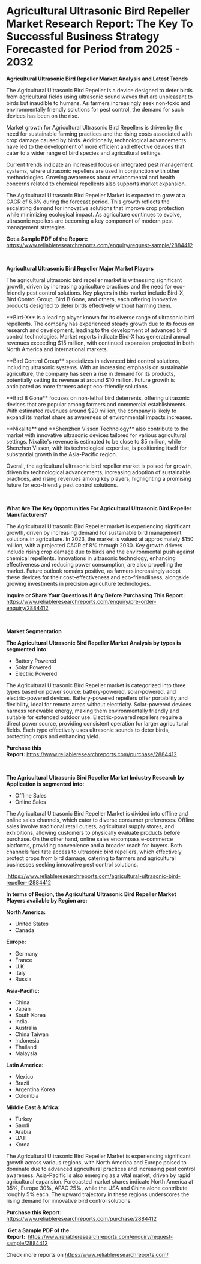 <p><h1>Agricultural Ultrasonic Bird Repeller Market Research Report: The Key To Successful Business Strategy Forecasted for Period from 2025 - 2032</h1></p><p><strong>Agricultural Ultrasonic Bird Repeller Market Analysis and Latest Trends</strong></p>
<p><p>The Agricultural Ultrasonic Bird Repeller is a device designed to deter birds from agricultural fields using ultrasonic sound waves that are unpleasant to birds but inaudible to humans. As farmers increasingly seek non-toxic and environmentally friendly solutions for pest control, the demand for such devices has been on the rise. </p><p>Market growth for Agricultural Ultrasonic Bird Repellers is driven by the need for sustainable farming practices and the rising costs associated with crop damage caused by birds. Additionally, technological advancements have led to the development of more efficient and effective devices that cater to a wider range of bird species and agricultural settings.</p><p>Current trends indicate an increased focus on integrated pest management systems, where ultrasonic repellers are used in conjunction with other methodologies. Growing awareness about environmental and health concerns related to chemical repellents also supports market expansion. </p><p>The Agricultural Ultrasonic Bird Repeller Market is expected to grow at a CAGR of 6.6% during the forecast period. This growth reflects the escalating demand for innovative solutions that improve crop protection while minimizing ecological impact. As agriculture continues to evolve, ultrasonic repellers are becoming a key component of modern pest management strategies.</p></p>
<p><strong>Get a Sample PDF of the Report:&nbsp;</strong> <a href="https://www.reliableresearchreports.com/enquiry/request-sample/2884412?utm_campaign=2216&utm_medium=2&utm_source=Github&utm_content=ia&utm_term=13032025&utm_id=agricultural-ultrasonic-bird-repeller">https://www.reliableresearchreports.com/enquiry/request-sample/2884412</a></p>
<p>&nbsp;</p>
<p><strong>Agricultural Ultrasonic Bird Repeller Major Market Players</strong></p>
<p><p>The agricultural ultrasonic bird repeller market is witnessing significant growth, driven by increasing agriculture practices and the need for eco-friendly pest control solutions. Key players in this market include Bird-X, Bird Control Group, Bird B Gone, and others, each offering innovative products designed to deter birds effectively without harming them.</p><p>**Bird-X** is a leading player known for its diverse range of ultrasonic bird repellents. The company has experienced steady growth due to its focus on research and development, leading to the development of advanced bird control technologies. Market reports indicate Bird-X has generated annual revenues exceeding $15 million, with continued expansion projected in both North America and international markets.</p><p>**Bird Control Group** specializes in advanced bird control solutions, including ultrasonic systems. With an increasing emphasis on sustainable agriculture, the company has seen a rise in demand for its products, potentially setting its revenue at around $10 million. Future growth is anticipated as more farmers adopt eco-friendly solutions.</p><p>**Bird B Gone** focuses on non-lethal bird deterrents, offering ultrasonic devices that are popular among farmers and commercial establishments. With estimated revenues around $20 million, the company is likely to expand its market share as awareness of environmental impacts increases.</p><p>**Nixalite** and **Shenzhen Visson Technology** also contribute to the market with innovative ultrasonic devices tailored for various agricultural settings. Nixalite's revenue is estimated to be close to $5 million, while Shenzhen Visson, with its technological expertise, is positioning itself for substantial growth in the Asia-Pacific region.</p><p>Overall, the agricultural ultrasonic bird repeller market is poised for growth, driven by technological advancements, increasing adoption of sustainable practices, and rising revenues among key players, highlighting a promising future for eco-friendly pest control solutions.</p></p>
<p>&nbsp;</p>
<p><strong>What Are The Key Opportunities For Agricultural Ultrasonic Bird Repeller Manufacturers?</strong></p>
<p><p>The Agricultural Ultrasonic Bird Repeller market is experiencing significant growth, driven by increasing demand for sustainable bird management solutions in agriculture. In 2023, the market is valued at approximately $150 million, with a projected CAGR of 8% through 2030. Key growth drivers include rising crop damage due to birds and the environmental push against chemical repellents. Innovations in ultrasonic technology, enhancing effectiveness and reducing power consumption, are also propelling the market. Future outlook remains positive, as farmers increasingly adopt these devices for their cost-effectiveness and eco-friendliness, alongside growing investments in precision agriculture technologies.</p></p>
<p><strong>Inquire or Share Your Questions If Any Before Purchasing This Report:</strong> <a href="https://www.reliableresearchreports.com/enquiry/pre-order-enquiry/2884412?utm_campaign=2216&utm_medium=2&utm_source=Github&utm_content=ia&utm_term=13032025&utm_id=agricultural-ultrasonic-bird-repeller">https://www.reliableresearchreports.com/enquiry/pre-order-enquiry/2884412</a></p>
<p>&nbsp;</p>
<p><strong>Market Segmentation</strong></p>
<p><strong>The Agricultural Ultrasonic Bird Repeller Market Analysis by types is segmented into:</strong></p>
<p><ul><li>Battery Powered</li><li>Solar Powered</li><li>Electric Powered</li></ul></p>
<p><p>The Agricultural Ultrasonic Bird Repeller market is categorized into three types based on power source: battery-powered, solar-powered, and electric-powered devices. Battery-powered repellers offer portability and flexibility, ideal for remote areas without electricity. Solar-powered devices harness renewable energy, making them environmentally friendly and suitable for extended outdoor use. Electric-powered repellers require a direct power source, providing consistent operation for larger agricultural fields. Each type effectively uses ultrasonic sounds to deter birds, protecting crops and enhancing yield.</p></p>
<p><strong>Purchase this Report:&nbsp;</strong><a href="https://www.reliableresearchreports.com/purchase/2884412?utm_campaign=2216&utm_medium=2&utm_source=Github&utm_content=ia&utm_term=13032025&utm_id=agricultural-ultrasonic-bird-repeller">https://www.reliableresearchreports.com/purchase/2884412</a></p>
<p>&nbsp;</p>
<p><strong>The Agricultural Ultrasonic Bird Repeller Market Industry Research by Application is segmented into:</strong></p>
<p><ul><li>Offline Sales</li><li>Online Sales</li></ul></p>
<p><p>The Agricultural Ultrasonic Bird Repeller Market is divided into offline and online sales channels, which cater to diverse consumer preferences. Offline sales involve traditional retail outlets, agricultural supply stores, and exhibitions, allowing customers to physically evaluate products before purchase. On the other hand, online sales encompass e-commerce platforms, providing convenience and a broader reach for buyers. Both channels facilitate access to ultrasonic bird repellers, which effectively protect crops from bird damage, catering to farmers and agricultural businesses seeking innovative pest control solutions.</p></p>
<p><a href="https://www.reliableresearchreports.com/agricultural-ultrasonic-bird-repeller-r2884412?utm_campaign=2216&utm_medium=2&utm_source=Github&utm_content=ia&utm_term=13032025&utm_id=agricultural-ultrasonic-bird-repeller">&nbsp;https://www.reliableresearchreports.com/agricultural-ultrasonic-bird-repeller-r2884412</a></p>
<p><strong>In terms of Region, the Agricultural Ultrasonic Bird Repeller Market Players available by Region are:</strong></p>
<p>
    <p> <strong> North America: </strong>
        <ul>
            <li>United States</li>
            <li>Canada</li>
        </ul>
        </p> 
    <p> <strong> Europe: </strong>
        <ul>
            <li>Germany</li>
            <li>France</li>
            <li>U.K.</li>
            <li>Italy</li>
            <li>Russia</li>
        </ul>
        </p> 
    <p> <strong> Asia-Pacific: </strong>
        <ul>
            <li>China</li>
            <li>Japan</li>
            <li>South Korea</li>
            <li>India</li>
            <li>Australia</li>
            <li>China Taiwan</li>
            <li>Indonesia</li>
            <li>Thailand</li>
            <li>Malaysia</li>
        </ul>
        </p> 
    <p> <strong> Latin America: </strong>
        <ul>
            <li>Mexico</li>
            <li>Brazil</li>
            <li>Argentina Korea</li>
            <li>Colombia</li>
        </ul>
        </p> 
    <p> <strong> Middle East & Africa: </strong>
        <ul>
            <li>Turkey</li>
            <li>Saudi</li>
            <li>Arabia</li>
            <li>UAE</li>
            <li>Korea</li>
        </ul>
    </p>
    </p>
<p><p>The Agricultural Ultrasonic Bird Repeller Market is experiencing significant growth across various regions, with North America and Europe poised to dominate due to advanced agricultural practices and increasing pest control awareness. Asia-Pacific is also emerging as a vital market, driven by rapid agricultural expansion. Forecasted market shares indicate North America at 35%, Europe 30%, APAC 25%, while the USA and China alone contribute roughly 5% each. The upward trajectory in these regions underscores the rising demand for innovative bird control solutions.</p></p>
<p><strong>Purchase this Report: </strong><a href="https://www.reliableresearchreports.com/purchase/2884412?utm_campaign=2216&utm_medium=2&utm_source=Github&utm_content=ia&utm_term=13032025&utm_id=agricultural-ultrasonic-bird-repeller">https://www.reliableresearchreports.com/purchase/2884412</a></p>
<p>&nbsp;<strong>Get a Sample PDF of the Report:&nbsp;&nbsp;</strong><a href="https://www.reliableresearchreports.com/enquiry/request-sample/2884412?utm_campaign=2216&utm_medium=2&utm_source=Github&utm_content=ia&utm_term=13032025&utm_id=agricultural-ultrasonic-bird-repeller">https://www.reliableresearchreports.com/enquiry/request-sample/2884412</a></p>
<p><strong></strong></p>
<p>Check more reports on <a href="https://www.reliableresearchreports.com/?utm_campaign=2216&utm_medium=2&utm_source=Github&utm_content=ia&utm_term=13032025&utm_id=agricultural-ultrasonic-bird-repeller">https://www.reliableresearchreports.com/</a></p>